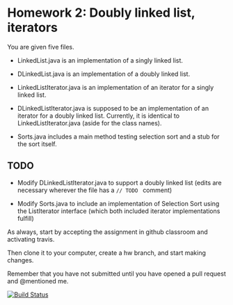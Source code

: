 # Homework 2: Doubly linked list, iterators

You are given five files.

   * LinkedList.java is an implementation of a singly linked list.
   
   * DLinkedList.java is an implementation of a doubly linked list.
		
   * LinkedListIterator.java is an implementation of an iterator for a singly linked list.

   * DLinkedListIterator.java is supposed to be an implementation of an iterator for a doubly linked list. Currently, it is identical to LinkedListIterator.java (aside for the class names). 

   * Sorts.java includes a main method testing selection sort and a stub for the sort itself.

## TODO

   * Modify DLinkedListIterator.java to support a doubly linked list (edits are necessary wherever the file has a ```// TODO ``` comment)

   * Modify Sorts.java to include an implementation of Selection Sort using the ListIterator interface (which both included iterator implementations fulfill)

As always, start by accepting the assignment in github classroom and activating travis.

Then clone it to your computer, create a hw branch, and start making changes.

Remember that you have not submitted until you have opened a pull request and @mentioned me. 

[![Build Status](https://travis-ci.com/cisc3130/2-list.svg?token=sGqTPYKnjS4iVpK7fKg1&branch=master)](https://travis-ci.com/cisc3130/2-list)
